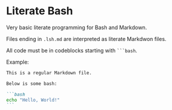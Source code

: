 # Literate Bash

Very basic literate programming for Bash and Markdown.

Files ending in `.lsh.md` are interpreted as literate Markdwon files.

All code must be in codeblocks starting with <code>```bash</code>.

Example:

````md
This is a regular Markdown file.

Below is some bash:

```bash
echo "Hello, World!"
```
````
